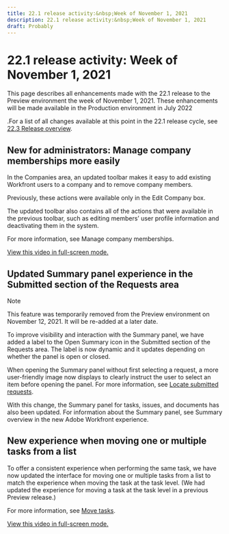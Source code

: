 ```yaml
---
title: 22.1 release activity:&nbsp;Week of November 1, 2021
description: 22.1 release activity:&nbsp;Week of November 1, 2021
draft: Probably
---
```

# 22.1 release activity:&nbsp;Week of November 1, 2021

This page describes all enhancements made with the 22.1 release to the Preview environment the week of November 1, 2021. These enhancements will be made available in the Production environment in July 2022

<!--
<MadCap:conditionalText data-mc-conditions="QuicksilverOrClassic.Draft mode">
the week of April 4, 2022
</MadCap:conditionalText>
-->

.For a list of all changes available at this point in the 22.1 release cycle, see [22.3 Release overview](../../../product-announcements/product-releases/22.3-release-activity/22-3-release-overview.md).

## New for administrators: Manage company memberships more easily

In the Companies area, an updated toolbar makes it easy to add existing Workfront users to a company and to remove company members.

Previously, these actions were available only in the Edit Company box.

The updated toolbar also contains all of the actions that were available in the previous toolbar, such as editing members’ user profile information and deactivating them in the system.

For more information, see Manage company memberships.

<!--WRITER
<iframe class="vimeo-player_0" src="assets/642385873?" frameborder="0" allowfullscreen="1" width="560px" height="315px"></iframe>
-->

[View this video in full-screen mode.](https://vimeo.com/642385873/bda6bec5ce)

## Updated Summary panel experience in the Submitted section of the Requests area

>[!NOTE]
>
>This feature was temporarily removed from the Preview environment on November 12, 2021. It will be re-added at a later date.

To improve visibility and interaction with the Summary panel, we have added a label to the Open Summary icon in the Submitted section of the Requests area. The label is now dynamic and it updates depending on whether the panel is open or closed.

When opening the Summary panel without first selecting a request, a more user-friendly image now displays to clearly instruct the user to select an item before opening the panel. For more information, see [Locate submitted requests](../../../manage-work/requests/create-requests/locate-submitted-requests.md).

With this change, the Summary panel for tasks, issues, and documents has also been updated. For information about the Summary panel, see Summary overview in the new Adobe Workfront experience.

## New experience when moving one or multiple tasks from a list

To offer a consistent experience when performing the same task, we have now updated the interface for moving one or multiple tasks from a list to match the experience when moving the task at the task level. (We had updated the experience for moving a task at the task level in a previous Preview release.)

For more information, see [Move tasks](../../../manage-work/tasks/manage-tasks/move-tasks.md).

<!--WRITER
<iframe class="vimeo-player_0" src="assets/637948554?" frameborder="0" allowfullscreen="1" width="560px" height="315px"></iframe>
-->

[View this video in full-screen mode.](https://vimeo.com/637948554/8766b69338) 
